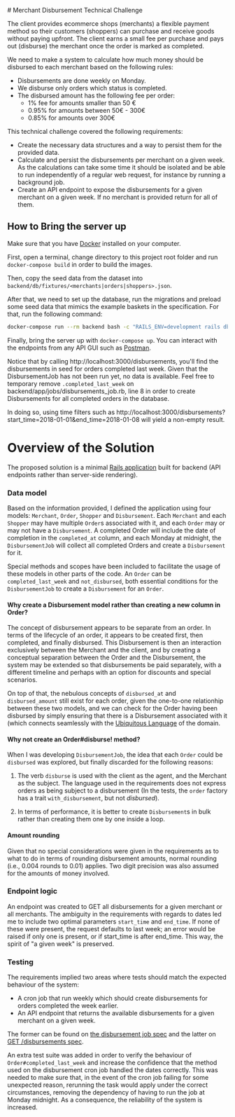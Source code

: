 # Merchant Disbursement Technical Challenge

The client provides ecommerce shops (merchants) a flexible payment method so their customers (shoppers) can purchase and receive goods without paying upfront. The client earns a small fee per purchase and pays out (disburse) the merchant once the order is marked as completed.

We need to make a system to calculate how much money should be disbursed to each merchant based on the following rules:

* Disbursements are done weekly on Monday.
* We disburse only orders which status is completed.
* The disbursed amount has the following fee per order:
  * 1% fee for amounts smaller than 50 €
  * 0.95% for amounts between 50€ - 300€
  * 0.85% for amounts over 300€

This technical challenge covered the following requirements:

* Create the necessary data structures and a way to persist them for the provided data.
* Calculate and persist the disbursements per merchant on a given week. As the calculations can take some time it should be isolated and be able to run independently of a regular web request, for instance by running a background job.
* Create an API endpoint to expose the disbursements for a given merchant on a given week. If no merchant is provided return for all of them.

## How to Bring the server up

Make sure that you have [Docker](https://www.docker.com/) installed on your computer.

First, open a terminal, change directory to this project root folder and run `docker-compose build` in order to build the images.

Then, copy the seed data from the dataset into `backend/db/fixtures/<merchants|orders|shoppers>.json`.

After that, we need to set up the database, run the migrations and preload some seed data that mimics the example baskets in the specification. For that, run the following command:

```sh
docker-compose run --rm backend bash -c "RAILS_ENV=development rails db:migrate && rails db:seed"
```

Finally, bring the server up with `docker-compose up`. You can interact with the endpoints from any API GUI such as [Postman](https://www.postman.com/).

Notice that by calling http://localhost:3000/disbursements, you'll find the disbursements in seed for orders completed last week. Given that the DisbursementJob has not been run yet, no data is available. Feel free to temporary remove `.completed_last_week` on backend/app/jobs/disbursements_job.rb, line 8 in order to create Disbursements for all completed orders in the database.

In doing so, using time filters such as http://localhost:3000/disbursements?start_time=2018-01-01&end_time=2018-01-08 will yield a non-empty result.

# Overview of the Solution

The proposed solution is a minimal [Rails application](https://rubyonrails.org/) built for backend (API endpoints rather than server-side rendering).

### Data model

Based on the information provided, I defined the application using four models: `Merchant`, `Order`, `Shopper` and `Disbursement`. Each `Merchant` and each `Shopper` may have multiple `Order`s associated with it, and each `Order` may or may not have a `Disbursement`. A completed Order will include the date of completion in the `completed_at` column, and each Monday at midnight, the `DisbursementJob` will collect all completed Orders and create a `Disbursement` for it.

Special methods and scopes have been included to facilitate the usage of these models in other parts of the code. An `Order` can be `completed_last_week` and `not_disbursed`, both essential conditions for the `DisbursementJob` to create a `Disbursement` for an `Order`.

#### Why create a Disbursement model rather than creating a new column in Order?

The concept of disbursement appears to be separate from an order. In terms of the lifecycle of an order, it appears to be created first, then completed, and finally disbursed. This Disbursement is then an interaction exclusively between the Merchant and the client, and by creating a conceptual separation between the Order and the Disbursement, the system may be extended so that disbursements be paid separately, with a different timeline and perhaps with an option for discounts and special scenarios.

On top of that, the nebulous concepts of `disbursed_at` and `disbursed_amount` still exist for each order, given the one-to-one relationhip between these two models, and we can check for the Order having been disbursed by simply ensuring that there is a Disbursement associated with it (which connects seamlessly with the [Ubiquitous Language](https://www.martinfowler.com/bliki/UbiquitousLanguage.html) of the domain.

#### Why not create an Order#disburse! method?

When I was developing `DisbursementJob`, the idea that each `Order` could be `disbursed` was explored, but finally discarded for the following reasons:

1) The verb `disburse` is used with the client as the agent, and the Merchant as the subject. The language used in the requirements does not express orders as being subject to a disbursement (In the tests, the `order` factory has a trait `with_disbursement`, but not *disbursed*).

2) In terms of performance, it is better to create `Disbursement`s in bulk rather than creating them one by one inside a loop.

#### Amount rounding

Given that no special considerations were given in the requirements as to what to do in terms of rounding disbursement amounts, normal rounding (i.e., 0.004 rounds to 0.01) applies. Two digit precision was also assumed for the amounts of money involved.

### Endpoint logic

An endpoint was created to GET all disbursements for a given merchant or all merchants. The ambiguity in the requirements with regards to dates led me to include two optimal parameters `start_time` and `end_time`. If none of these were present, the request defaults to last week; an error would be raised if only one is present, or if start_time is after end_time. This way, the spirit of "a given week" is preserved.

### Testing

The requirements implied two areas where tests should match the expected behaviour of the system:

* A cron job that run weekly which should create disbursements for orders completed the week earlier.
* An API endpoint that returns the available disbursements for a given merchant on a given week.

The former can be found on [the disbursement job spec](backend/spec/jobs/disbursements_job_spec.rb) and the latter on [GET /disbursements spec](backend/spec/jobs/disbursements_job_spec.rb).

An extra test suite was added in order to verify the behaviour of `Order#completed_last_week` and increase the confidence that the method used on the disbursement cron job handled the dates correctly. This was needed to make sure that, in the event of the cron job failing for some unexpected reason, rerunning the task would apply under the correct circumstances, removing the dependency of having to run the job at Monday midnight. As a consequence, the reliability of the system is increased.
